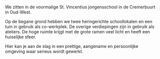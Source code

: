 We zitten in de voormalige St. Vincentius jongensschool in de Cremerbuurt in Oud-West.

Op de begane grond hebben we twee heringerichte schoollokalen en een tuin in gebruik als co-werkplek.
De overige verdiepingen zijn in gebruik als ateliers.
De hoge ruimte krijgt met de grote ramen veel licht en heeft een huiselijke sfeer.

Hier kan je aan de slag in een prettige, aangename en persoonlijke omgeving waar serieus wordt gewerkt.
